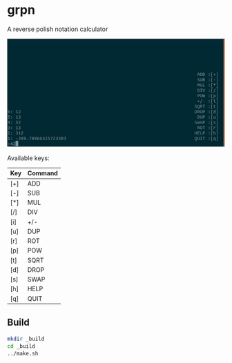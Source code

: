 # grpn

A reverse polish notation calculator

![grpn](https://github.com/Lajule/grpn/blob/master/grpn.png)

Available keys:

Key | Command
----|--------
[+] | ADD
[-] | SUB
[*] | MUL
[/] | DIV
[i] | +/-
[u] | DUP
[r] | ROT
[p] | POW
[t] | SQRT
[d] | DROP
[s] | SWAP
[h] | HELP
[q] | QUIT

## Build

```sh
mkdir _build
cd _build
../make.sh
```
